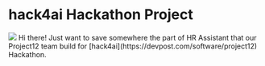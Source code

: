# hack4ai Hackathon Project
<img src="https://d112y698adiu2z.cloudfront.net/photos/production/challenge_photos/002/788/535/datas/full_width.png">
Hi there!
Just want to save somewhere the part of HR Assistant that our Project12 team build for [hack4ai](https://devpost.com/software/project12) Hackathon.
